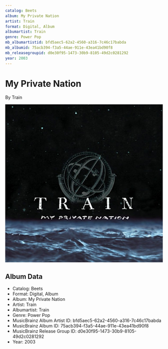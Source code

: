```yaml
---
catalog: Beets
album: My Private Nation
artist: Train
format: Digital, Album
albumartist: Train
genre: Power Pop
mb_albumartistid: bfd5aec5-62a2-4560-a316-7c46c17babda
mb_albumid: 75acb394-f3a5-44ae-911e-43ea41bd90f8
mb_releasegroupid: d0e30f95-1473-30b9-8105-49d2c0281292
year: 2003
---
```


# My Private Nation

By Train

![](../../assets/beetscovers/Train-My_Private_Nation.jpg)

## Album Data

- Catalog: Beets
- Format: Digital, Album
- Album: My Private Nation
- Artist: Train
- Albumartist: Train
- Genre: Power Pop
- MusicBrainz Album Artist ID: bfd5aec5-62a2-4560-a316-7c46c17babda
- MusicBrainz Album ID: 75acb394-f3a5-44ae-911e-43ea41bd90f8
- MusicBrainz Release Group ID: d0e30f95-1473-30b9-8105-49d2c0281292
- Year: 2003

